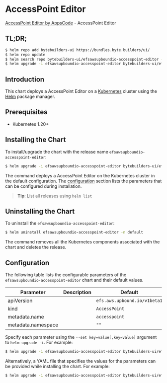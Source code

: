 # AccessPoint Editor

[AccessPoint Editor by AppsCode](https://byte.builders) - AccessPoint Editor

## TL;DR;

```bash
$ helm repo add bytebuilders-ui https://bundles.byte.builders/ui/
$ helm repo update
$ helm search repo bytebuilders-ui/efsawsupboundio-accesspoint-editor --version=v0.4.18
$ helm upgrade -i efsawsupboundio-accesspoint-editor bytebuilders-ui/efsawsupboundio-accesspoint-editor -n default --create-namespace --version=v0.4.18
```

## Introduction

This chart deploys a AccessPoint Editor on a [Kubernetes](http://kubernetes.io) cluster using the [Helm](https://helm.sh) package manager.

## Prerequisites

- Kubernetes 1.20+

## Installing the Chart

To install/upgrade the chart with the release name `efsawsupboundio-accesspoint-editor`:

```bash
$ helm upgrade -i efsawsupboundio-accesspoint-editor bytebuilders-ui/efsawsupboundio-accesspoint-editor -n default --create-namespace --version=v0.4.18
```

The command deploys a AccessPoint Editor on the Kubernetes cluster in the default configuration. The [configuration](#configuration) section lists the parameters that can be configured during installation.

> **Tip**: List all releases using `helm list`

## Uninstalling the Chart

To uninstall the `efsawsupboundio-accesspoint-editor`:

```bash
$ helm uninstall efsawsupboundio-accesspoint-editor -n default
```

The command removes all the Kubernetes components associated with the chart and deletes the release.

## Configuration

The following table lists the configurable parameters of the `efsawsupboundio-accesspoint-editor` chart and their default values.

|     Parameter      | Description |                 Default                 |
|--------------------|-------------|-----------------------------------------|
| apiVersion         |             | <code>efs.aws.upbound.io/v1beta1</code> |
| kind               |             | <code>AccessPoint</code>                |
| metadata.name      |             | <code>accesspoint</code>                |
| metadata.namespace |             | <code>""</code>                         |


Specify each parameter using the `--set key=value[,key=value]` argument to `helm upgrade -i`. For example:

```bash
$ helm upgrade -i efsawsupboundio-accesspoint-editor bytebuilders-ui/efsawsupboundio-accesspoint-editor -n default --create-namespace --version=v0.4.18 --set apiVersion=efs.aws.upbound.io/v1beta1
```

Alternatively, a YAML file that specifies the values for the parameters can be provided while
installing the chart. For example:

```bash
$ helm upgrade -i efsawsupboundio-accesspoint-editor bytebuilders-ui/efsawsupboundio-accesspoint-editor -n default --create-namespace --version=v0.4.18 --values values.yaml
```
